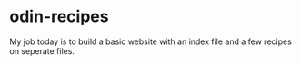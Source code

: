 # odin-recipes

My job today is to build a basic website with an index file and a few recipes on seperate files.
